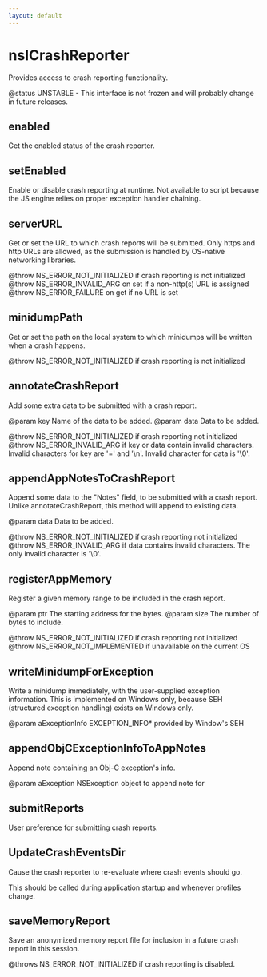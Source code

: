 ```yaml
---
layout: default
---
```


# nsICrashReporter #

Provides access to crash reporting functionality.

@status UNSTABLE - This interface is not frozen and will probably change in
                   future releases.


## enabled ##

Get the enabled status of the crash reporter.


## setEnabled ##

Enable or disable crash reporting at runtime. Not available to script
because the JS engine relies on proper exception handler chaining.


## serverURL ##

Get or set the URL to which crash reports will be submitted.
Only https and http URLs are allowed, as the submission is handled
by OS-native networking libraries.

@throw NS_ERROR_NOT_INITIALIZED if crash reporting is not initialized
@throw NS_ERROR_INVALID_ARG on set if a non-http(s) URL is assigned
@throw NS_ERROR_FAILURE on get if no URL is set


## minidumpPath ##

Get or set the path on the local system to which minidumps will be
written when a crash happens.

@throw NS_ERROR_NOT_INITIALIZED if crash reporting is not initialized


## annotateCrashReport ##

Add some extra data to be submitted with a crash report.

@param key
       Name of the data to be added.
@param data
       Data to be added.

@throw NS_ERROR_NOT_INITIALIZED if crash reporting not initialized
@throw NS_ERROR_INVALID_ARG if key or data contain invalid characters.
                            Invalid characters for key are '=' and
                            '\n'.  Invalid character for data is '\0'.


## appendAppNotesToCrashReport ##

Append some data to the "Notes" field, to be submitted with a crash report.
Unlike annotateCrashReport, this method will append to existing data.

@param data
       Data to be added.

@throw NS_ERROR_NOT_INITIALIZED if crash reporting not initialized
@throw NS_ERROR_INVALID_ARG if data contains invalid characters.
                            The only invalid character is '\0'.


## registerAppMemory ##

Register a given memory range to be included in the crash report.

@param ptr
       The starting address for the bytes.
@param size
       The number of bytes to include.

@throw NS_ERROR_NOT_INITIALIZED if crash reporting not initialized
@throw NS_ERROR_NOT_IMPLEMENTED if unavailable on the current OS


## writeMinidumpForException ##

Write a minidump immediately, with the user-supplied exception
information. This is implemented on Windows only, because
SEH (structured exception handling) exists on Windows only.

@param aExceptionInfo  EXCEPTION_INFO* provided by Window's SEH


## appendObjCExceptionInfoToAppNotes ##

Append note containing an Obj-C exception's info.

@param aException  NSException object to append note for


## submitReports ##

User preference for submitting crash reports.


## UpdateCrashEventsDir ##

Cause the crash reporter to re-evaluate where crash events should go.

This should be called during application startup and whenever profiles
change.


## saveMemoryReport ##

Save an anonymized memory report file for inclusion in a future crash
report in this session.

@throws NS_ERROR_NOT_INITIALIZED if crash reporting is disabled.

